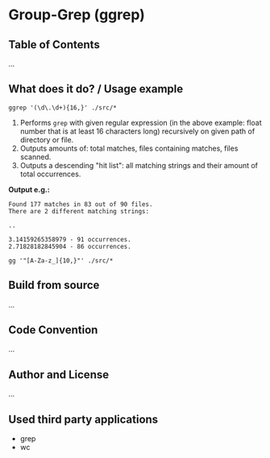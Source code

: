 # Group-Grep (ggrep)

## Table of Contents

...


## What does it do? / Usage example

``ggrep '(\d\.\d+){16,}' ./src/*``

1. Performs ``grep`` with given regular expression (in the above example: 
   float number that is at least 16 characters long) recursively on given path 
   of directory or file.
2. Outputs amounts of: total matches, files containing matches, files scanned.
3. Outputs a descending "hit list": all matching strings and their amount of 
   total occurrences. 

**Output e.g.:**

```
Found 177 matches in 83 out of 90 files.
There are 2 different matching strings:

..

3.14159265358979 - 91 occurrences.
2.71828182845904 - 86 occurrences.
```


``gg '"[A-Za-z_]{10,}"' ./src/*``

## Build from source

...


## Code Convention

...


## Author and License

...


## Used third party applications

* grep
* wc
